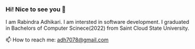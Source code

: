 ### Hi! Nice to see you 👋

I am Rabindra Adhikari. I am intersted in software development. I graduated in Bachelors of Computer Scinece(2022) from Saint Cloud State University. 

 📫 How to reach me: adh7078@gmail.com
 


<!--
**rabindra-adh/rabindra-adh** is a ✨ _special_ ✨ repository because its `README.md` (this file) appears on your GitHub profile.

Here are some ideas to get you started:

- 🔭 I’m currently working on ...
- 🌱 I’m currently learning ...
- 👯 I’m looking to collaborate on ...
- 🤔 I’m looking for help with ...
- 💬 Ask me about ...
- 📫 How to reach me: ...
- 😄 Pronouns: ...
- ⚡ Fun fact: ...
-->
